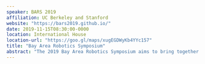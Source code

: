 ```yaml
---
speaker: BARS 2019
affiliation: UC Berkeley and Stanford
website: "https://bars2019.github.io/"
date: 2019-11-15T08:30:00-0000
location: International House
location-url: "https://goo.gl/maps/xugEGDWyKb4YYc157"
title: "Bay Area Robotics Symposium"
abstract: "The 2019 Bay Area Robotics Symposium aims to bring together roboticists from the Bay Area. The program will consist of a mix of faculty, student and industry presentations."
---
```

